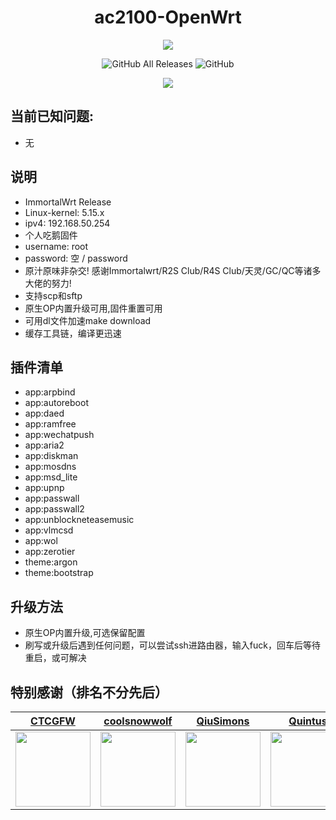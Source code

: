 <h1 align="center">ac2100-OpenWrt</h1>
<p align="center">
<img src="https://forthebadge.com/images/badges/built-with-love.svg">
<p>
<p align="center">
<img alt="GitHub All Releases" src="https://img.shields.io/github/downloads/r1172464137/OpenWrt_Build/total?style=for-the-badge">
<img alt="GitHub" src="https://img.shields.io/github/license/r1172464137/OpenWrt_Build?style=for-the-badge">
<p>
<p align="center">
<img src="https://github.com/r1172464137/OpenWrt_Build/actions/workflows/Immortalwrt-release.yml/badge.svg">
<p>


## 当前已知问题:
- 无
## 说明
* ImmortalWrt Release 
* Linux-kernel: 5.15.x
* ipv4: 192.168.50.254
* 个人吃鹅固件
* username: root
* password: 空 / password
* 原汁原味非杂交! 感谢Immortalwrt/R2S Club/R4S Club/天灵/GC/QC等诸多大佬的努力!
* 支持scp和sftp
* 原生OP内置升级可用,固件重置可用
* 可用dl文件加速make download
* 缓存工具链，编译更迅速

## 插件清单
- app:arpbind
- app:autoreboot
- app:daed
- app:ramfree
- app:wechatpush
- app:aria2
- app:diskman
- app:mosdns
- app:msd_lite
- app:upnp
- app:passwall
- app:passwall2
- app:unblockneteasemusic
- app:vlmcsd
- app:wol
- app:zerotier
- theme:argon
- theme:bootstrap

## 升级方法
* 原生OP内置升级,可选保留配置
* 刷写或升级后遇到任何问题，可以尝试ssh进路由器，输入fuck，回车后等待重启，或可解决

## 特别感谢（排名不分先后）

|          [CTCGFW](https://github.com/immortalwrt)           |           [coolsnowwolf](https://github.com/coolsnowwolf)            |              [QiuSimons](https://github.com/QiuSimons)               |              [Quintus](https://github.com/quintus-lab)               |              [mj22226](https://github.com/mj22226)               |
| :----------------------------------------------------------: | :----------------------------------------------------------: | :----------------------------------------------------------: | :----------------------------------------------------------: | :----------------------------------------------------------: |
| <img width="120" src="https://avatars.githubusercontent.com/u/53193414"/> | <img width="120" src="https://avatars.githubusercontent.com/u/31687149" /> | <img width="120" src="https://avatars.githubusercontent.com/u/45143996" /> | <img width="120" src="https://avatars.githubusercontent.com/u/31897806" /> | <img width="120" src="https://avatars.githubusercontent.com/u/67804477" /> |